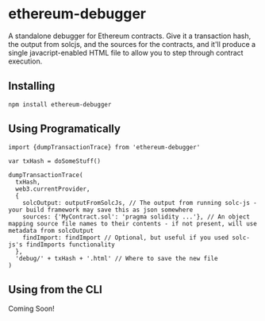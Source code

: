 ethereum-debugger
=================

A standalone debugger for Ethereum contracts. Give it a transaction hash,
the output from solcjs, and the sources for the contracts, and it'll produce
a single javacript-enabled HTML file to allow you to step through contract
execution.

Installing
----------

```
npm install ethereum-debugger
```

Using Programatically
---------------------

```
import {dumpTransactionTrace} from 'ethereum-debugger'

var txHash = doSomeStuff()

dumpTransactionTrace(
  txHash,
  web3.currentProvider,
  {
    solcOutput: outputFromSolcJs, // The output from running solc-js - your build framework may save this as json somewhere
    sources: {'MyContract.sol': 'pragma solidity ...'}, // An object mapping source file names to their contents - if not present, will use metadata from solcOutput
    findImport: findImport // Optional, but useful if you used solc-js's findImports functionality
  },
  'debug/' + txHash + '.html' // Where to save the new file
)
```

Using from the CLI
------------------

Coming Soon!
